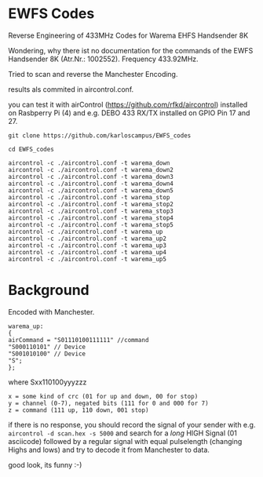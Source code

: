 # EWFS Codes
Reverse Engineering of 433MHz Codes for Warema EHFS Handsender 8K

Wondering, why there ist no documentation for the commands of the EWFS Handsender 8K (Atr.Nr.: 1002552). Frequency 433.92MHz.

Tried to scan and reverse the Manchester Encoding.

results als commited in aircontrol.conf.

you can test it with airControl (https://github.com/rfkd/aircontrol) installed on Rasbperry Pi (4) and e.g. DEBO 433 RX/TX installed on GPIO Pin 17 and 27.  

```
git clone https://github.com/karloscampus/EWFS_codes

cd EWFS_codes

aircontrol -c ./aircontrol.conf -t warema_down
aircontrol -c ./aircontrol.conf -t warema_down2
aircontrol -c ./aircontrol.conf -t warema_down3
aircontrol -c ./aircontrol.conf -t warema_down4
aircontrol -c ./aircontrol.conf -t warema_down5
aircontrol -c ./aircontrol.conf -t warema_stop
aircontrol -c ./aircontrol.conf -t warema_stop2
aircontrol -c ./aircontrol.conf -t warema_stop3
aircontrol -c ./aircontrol.conf -t warema_stop4
aircontrol -c ./aircontrol.conf -t warema_stop5
aircontrol -c ./aircontrol.conf -t warema_up
aircontrol -c ./aircontrol.conf -t warema_up2
aircontrol -c ./aircontrol.conf -t warema_up3
aircontrol -c ./aircontrol.conf -t warema_up4
aircontrol -c ./aircontrol.conf -t warema_up5
```
# Background
Encoded with Manchester.

```
warema_up: 
{
airCommand = "S01110100111111" //command
"S000110101" // Device
"S001010100" // Device
"S";
};
```

where 
Sxx110100yyyzzz

```
x = some kind of crc (01 for up and down, 00 for stop)
y = channel (0-7), negated bits (111 for 0 and 000 for 7)
z = command (111 up, 110 down, 001 stop)
```
if there is no response, you should record the signal of your sender with e.g. `aircontrol -d scan.hex -s 5000` and search for a _long_ HIGH Signal (01 asciicode) followed by a regular signal with equal pulselength (changing Highs and lows) and try to decode it from Manchester to data.

good look, its funny :-)
